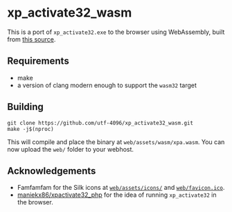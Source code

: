# xp_activate32_wasm

This is a port of `xp_activate32.exe` to the browser using WebAssembly, built from
[this source](https://archive.org/details/xp_activate32_src).

## Requirements

- make
- a version of clang modern enough to support the `wasm32` target

## Building

```
git clone https://github.com/utf-4096/xp_activate32_wasm.git
make -j$(nproc)
```

This will compile and place the binary at `web/assets/wasm/xpa.wasm`. You can now upload
the `web/` folder to your webhost.

## Acknowledgements

- Famfamfam for the Silk icons at [`web/assets/icons/`](web/assets/icons/) and
  [`web/favicon.ico`](web/favicon.ico).
- [maniekx86/xpactivate32_php](https://github.com/maniekx86/xpactivate32_php)
  for the idea of running `xp_activate32` in the browser.
